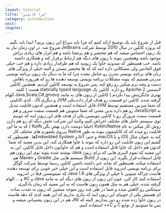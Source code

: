 ```yaml
---
layout: tutorial
title: "چرا کاتلین"
category: introduction
unit: 
chapter: 
---
```



<div dir="rtl" markdown="1">


قبل از شروع باید یک توضیح ارائه کنیم که چرا باید سراغ این زبون بریم؟
ابتدا باید بگیم که پروژه کاتلین در سال 2010 توسط شرکت JetBrains شروع شد. در اون زمان نیاز به یک زبون احساس میشد که هم مختصر و هم پرمعنا باشه و هم ابزار های زیادی براش موجود باشه وهمچنین بتونه با زبون های دیگه هم ارتباط برقرار کنه و همکاری داشته باشه.
خب همینطور که میدونید جاوا یک زبونیه که هم طرفدار زیادی داره و هم خب خیلی فوق العادس ولی مشکلاتی داره اینه که کد ها مختصر نیستن  و البته خیلی از ویژگی های زبان های برنامه نویسی مدرن رو شامل نشده چرا که ما به دنبال یک زبون برنامه نویسی مدرنی هستیم که بتونه مشکلات برنامه نویسی توسعه دهنده ها رو که هرروزه باهاش دست و پنجه نرم میکنن رو رفع کنه. پس شروع به توسعه کاتلین کردیم. همچنین کاتلین لایسنس Apache 2 رو داره.
کاتلین یک statically typed language هست ( کلمه بهتری جایگزینش پیدا نکردم )
کاتلین از زبون های به مانند Java,Scala,C#,groovy الهام گرفته شده.
کاتلین دو قسمت رو هدف قرار داده.یکی JVM و دیگری JS . کدی کاتلینی که شما میزنین مستقیم توسط JVM قابل استفاده است و همچنین کدتون قابلیت تبدیل به JavaScript رو هم داره بدین معنی که شما میتونین هم قسمت سمت سرور و هم قسمت سمت مرورگر رو با کاتلین بنویسین.یکی از هدف های این زبون اینه که بتونیم توی سیستم عامل های مختلف اجراش کنیم والبته این شرکت بخش دیگه ای رو هم دارن روش کار میکنن به نام Kotlin/Native (خیلیا دوست دارن بهش بگن KotN ) که به ما این قابلیت رو میده که کد کاتلینمون بتونه به طور Native برروی پلتفورم های مختلف کار کنه.به عنوان مثال iOS و یا macOS و حتی IoT و Embedded Systemها .
همینطور که گفتیم این زبون قابلیت این رو داره که بتونه با جاوا همکاری کنه، این بدین معنیه که شما کدتون هم داخل کد جاوا قابل استفاده است و هم کد جاواتون داخل فایل کاتلین. این به این معنیه که تموم لایبری هایی که برای زبون Java نوشته شده بتونه توی این زبون هم قابل استفاده قرار بگیره. این زبون از Build سیستم هایی مثل Gradle و Maven هم استفاده میکنه.
همینطور که شاید خبر داشته باشین کاتلین رسما توسط شرکت گوگل برای برنامه نویسی اندروید قابل استفاده است و این خیلی خبر خوبی برای توسعه دهنده هاست چراکه میتونن با خیلی از ویژگی های Java 1.8 که نمیتونستن قبلا در اندروید استفاده کنند کار کنن.
چون این زبون از زبون های دیگه ای به مانند Java و C# و ... الهام گرفته شده، خیلی هم به مثل همون زبون هاست که به این معنیه که زمان یادگیری سینتکس رو کاهش میده و شما در طی چند روز متوجه میشین که زبون به شدت ساده ای هستش
یکی از خوبیای این زبون اینه که نیازی نداریم که این همه کدی که دهه هاست در زبون جاوا زده شده رو دور بندازیم. البته که JNI هم در این زبون پشتیبانی میشه و پس ما میتونیم از توابع C و C++ استفاده کنیم.
